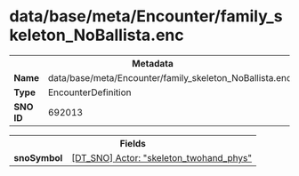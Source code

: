 <h1>data/base/meta/Encounter/family_skeleton_NoBallista.enc</h1><table><tr><th colspan="100%">Metadata</th></tr><tr><td><b>Name</b></td><td>data/base/meta/Encounter/family_skeleton_NoBallista.enc</td></tr><tr><td><b>Type</b></td><td>EncounterDefinition</td></tr><tr><td><b>SNO ID</b></td><td>692013</td></tr></table>

<table><tr><th colspan="100%">Fields</th></tr><tr><td><b>snoSymbol</b></td><td><a href="..\Actor\skeleton_twohand_phys.acr.md">[DT_SNO] Actor: "skeleton_twohand_phys"</a></td></tr></table>

